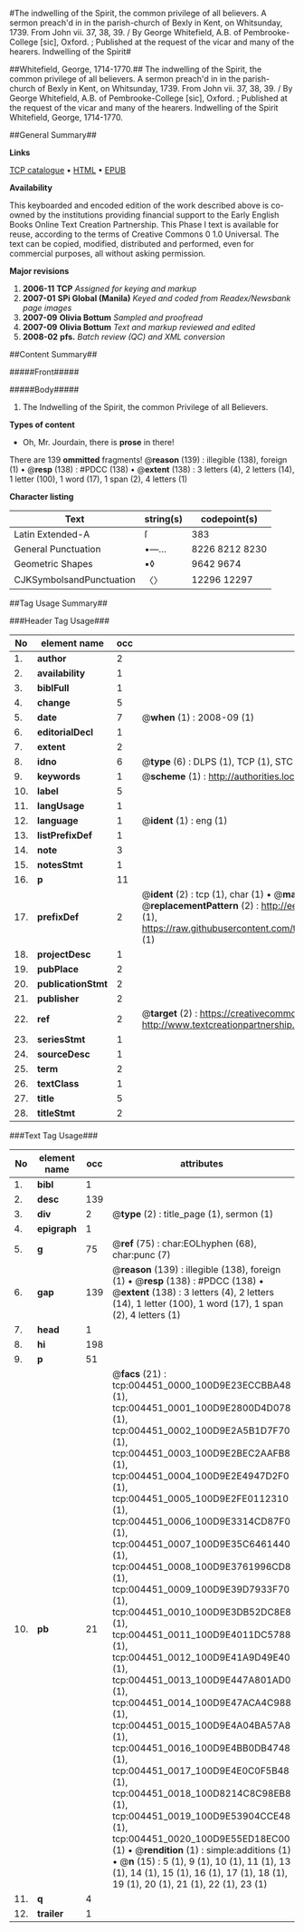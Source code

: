#The indwelling of the Spirit, the common privilege of all believers. A sermon preach'd in in the parish-church of Bexly in Kent, on Whitsunday, 1739. From John vii. 37, 38, 39. / By George Whitefield, A.B. of Pembrooke-College [sic], Oxford. ; Published at the request of the vicar and many of the hearers. Indwelling of the Spirit#

##Whitefield, George, 1714-1770.##
The indwelling of the Spirit, the common privilege of all believers. A sermon preach'd in in the parish-church of Bexly in Kent, on Whitsunday, 1739. From John vii. 37, 38, 39. / By George Whitefield, A.B. of Pembrooke-College [sic], Oxford. ; Published at the request of the vicar and many of the hearers.
Indwelling of the Spirit
Whitefield, George, 1714-1770.

##General Summary##

**Links**

[TCP catalogue](http://www.ota.ox.ac.uk/tcp/)  • 
[HTML](http://tei.it.ox.ac.uk/tcp/Texts-HTML/free/N03/N03642.html)  • 
[EPUB](http://tei.it.ox.ac.uk/tcp/Texts-EPUB/free/N03/N03642.epub)

**Availability**

This keyboarded and encoded edition of the
	       work described above is co-owned by the institutions
	       providing financial support to the Early English Books
	       Online Text Creation Partnership. This Phase I text is
	       available for reuse, according to the terms of Creative
	       Commons 0 1.0 Universal. The text can be copied,
	       modified, distributed and performed, even for
	       commercial purposes, all without asking permission.

**Major revisions**

1. __2006-11__ __TCP__ *Assigned for keying and markup*
1. __2007-01__ __SPi Global (Manila)__ *Keyed and coded from Readex/Newsbank page images*
1. __2007-09__ __Olivia Bottum__ *Sampled and proofread*
1. __2007-09__ __Olivia Bottum__ *Text and markup reviewed and edited*
1. __2008-02__ __pfs.__ *Batch review (QC) and XML conversion*

##Content Summary##

#####Front#####

#####Body#####

1. The Indwelling of the Spirit, the common Privilege of all Believers.

**Types of content**

  * Oh, Mr. Jourdain, there is **prose** in there!

There are 139 **ommitted** fragments! 
 @__reason__ (139) : illegible (138), foreign (1)  •  @__resp__ (138) : #PDCC (138)  •  @__extent__ (138) : 3 letters (4), 2 letters (14), 1 letter (100), 1 word (17), 1 span (2), 4 letters (1)

**Character listing**


|Text|string(s)|codepoint(s)|
|---|---|---|
|Latin Extended-A|ſ|383|
|General Punctuation|•—…|8226 8212 8230|
|Geometric Shapes|▪◊|9642 9674|
|CJKSymbolsandPunctuation|〈〉|12296 12297|

##Tag Usage Summary##

###Header Tag Usage###

|No|element name|occ|attributes|
|---|---|---|---|
|1.|__author__|2||
|2.|__availability__|1||
|3.|__biblFull__|1||
|4.|__change__|5||
|5.|__date__|7| @__when__ (1) : 2008-09 (1)|
|6.|__editorialDecl__|1||
|7.|__extent__|2||
|8.|__idno__|6| @__type__ (6) : DLPS (1), TCP (1), STC (1), NOTIS (1), IMAGE-SET (1), EVANS-CITATION (1)|
|9.|__keywords__|1| @__scheme__ (1) : http://authorities.loc.gov/ (1)|
|10.|__label__|5||
|11.|__langUsage__|1||
|12.|__language__|1| @__ident__ (1) : eng (1)|
|13.|__listPrefixDef__|1||
|14.|__note__|3||
|15.|__notesStmt__|1||
|16.|__p__|11||
|17.|__prefixDef__|2| @__ident__ (2) : tcp (1), char (1)  •  @__matchPattern__ (2) : ([0-9\-]+):([0-9IVX]+) (1), (.+) (1)  •  @__replacementPattern__ (2) : http://eebo.chadwyck.com/downloadtiff?vid=$1&page=$2 (1), https://raw.githubusercontent.com/textcreationpartnership/Texts/master/tcpchars.xml#$1 (1)|
|18.|__projectDesc__|1||
|19.|__pubPlace__|2||
|20.|__publicationStmt__|2||
|21.|__publisher__|2||
|22.|__ref__|2| @__target__ (2) : https://creativecommons.org/publicdomain/zero/1.0/ (1), http://www.textcreationpartnership.org/docs/. (1)|
|23.|__seriesStmt__|1||
|24.|__sourceDesc__|1||
|25.|__term__|2||
|26.|__textClass__|1||
|27.|__title__|5||
|28.|__titleStmt__|2||


###Text Tag Usage###

|No|element name|occ|attributes|
|---|---|---|---|
|1.|__bibl__|1||
|2.|__desc__|139||
|3.|__div__|2| @__type__ (2) : title_page (1), sermon (1)|
|4.|__epigraph__|1||
|5.|__g__|75| @__ref__ (75) : char:EOLhyphen (68), char:punc (7)|
|6.|__gap__|139| @__reason__ (139) : illegible (138), foreign (1)  •  @__resp__ (138) : #PDCC (138)  •  @__extent__ (138) : 3 letters (4), 2 letters (14), 1 letter (100), 1 word (17), 1 span (2), 4 letters (1)|
|7.|__head__|1||
|8.|__hi__|198||
|9.|__p__|51||
|10.|__pb__|21| @__facs__ (21) : tcp:004451_0000_100D9E23ECCBBA48 (1), tcp:004451_0001_100D9E2800D4D078 (1), tcp:004451_0002_100D9E2A5B1D7F70 (1), tcp:004451_0003_100D9E2BEC2AAFB8 (1), tcp:004451_0004_100D9E2E4947D2F0 (1), tcp:004451_0005_100D9E2FE0112310 (1), tcp:004451_0006_100D9E3314CD87F0 (1), tcp:004451_0007_100D9E35C6461440 (1), tcp:004451_0008_100D9E3761996CD8 (1), tcp:004451_0009_100D9E39D7933F70 (1), tcp:004451_0010_100D9E3DB52DC8E8 (1), tcp:004451_0011_100D9E4011DC5788 (1), tcp:004451_0012_100D9E41A9D49E40 (1), tcp:004451_0013_100D9E447A801AD0 (1), tcp:004451_0014_100D9E47ACA4C988 (1), tcp:004451_0015_100D9E4A04BA57A8 (1), tcp:004451_0016_100D9E4BB0DB4748 (1), tcp:004451_0017_100D9E4E0C0F5B48 (1), tcp:004451_0018_100D8214C8C98EB8 (1), tcp:004451_0019_100D9E53904CCE48 (1), tcp:004451_0020_100D9E55ED18EC00 (1)  •  @__rendition__ (1) : simple:additions (1)  •  @__n__ (15) : 5 (1), 9 (1), 10 (1), 11 (1), 13 (1), 14 (1), 15 (1), 16 (1), 17 (1), 18 (1), 19 (1), 20 (1), 21 (1), 22 (1), 23 (1)|
|11.|__q__|4||
|12.|__trailer__|1||

